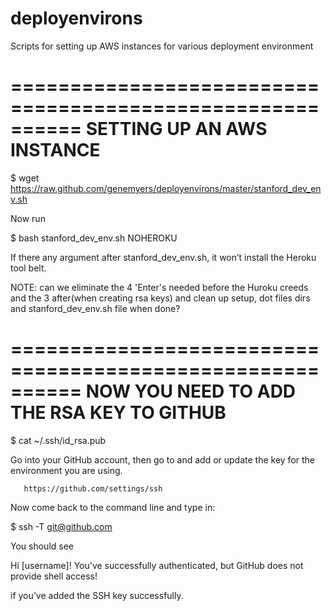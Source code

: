deployenvirons
==========================================================

Scripts for setting up AWS instances for various deployment environment

==========================================================
SETTING UP AN AWS INSTANCE
==========================================================

$ wget https://raw.github.com/genemyers/deployenvirons/master/stanford_dev_env.sh

Now run

$ bash stanford_dev_env.sh NOHEROKU 


If there any argument after stanford_dev_env.sh, it won’t install the Heroku tool belt.


NOTE: can we eliminate the 4 'Enter's needed before the Huroku creeds and the 3 after(when creating rsa keys)  and clean up setup, dot files dirs and stanford_dev_env.sh file when done?

==========================================================
NOW YOU NEED TO ADD THE RSA KEY TO GITHUB
==========================================================

$ cat ~/.ssh/id_rsa.pub 


Go into your GitHub account, then go to and add or update the key for the environment you are using.

       https://github.com/settings/ssh



Now come back to the command line and type in:

$ ssh -T git@github.com


You should see 


Hi [username]! You've successfully authenticated, but GitHub does not provide shell access!


if you’ve added the SSH key successfully.
